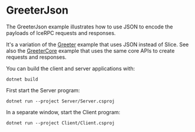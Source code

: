 # GreeterJson

The GreeterJson example illustrates how to use JSON to encode the payloads of IceRPC requests and
responses.

It's a variation of the [Greeter](Greeter) example that uses JSON instead of Slice. See also the
[GreeterCore](GreeterCore) example that uses the same core APIs to create requests and responses.

You can build the client and server applications with:

``` shell
dotnet build
```

First start the Server program:

```shell
dotnet run --project Server/Server.csproj
```

In a separate window, start the Client program:

```shell
dotnet run --project Client/Client.csproj
```
